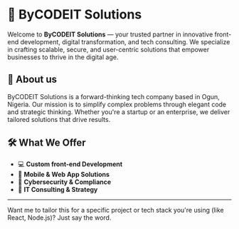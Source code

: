 # 🚀 ByCODEIT Solutions

Welcome to **ByCODEIT Solutions** — your trusted partner in innovative front-end development, digital transformation, and tech consulting. We specialize in crafting scalable, secure, and user-centric solutions that empower businesses to thrive in the digital age.

## 📌 About us

ByCODEIT Solutions is a forward-thinking tech company based in Ogun, Nigeria. Our mission is to simplify complex problems through elegant code and strategic thinking. Whether you're a startup or an enterprise, we deliver tailored solutions that drive results.

## 🛠️ What We Offer

- 💻 **Custom front-end Development**
- 📱 **Mobile & Web App Solutions**
- 🔐 **Cybersecurity & Compliance**
- 🎯 **IT Consulting & Strategy**

---

Want me to tailor this for a specific project or tech stack you're using (like React, Node.js)? Just say the word.